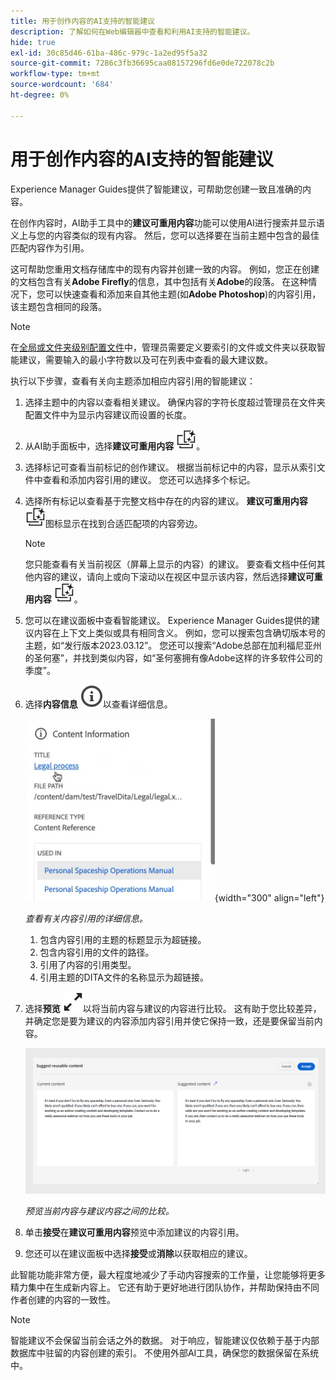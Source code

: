 ```yaml
---
title: 用于创作内容的AI支持的智能建议
description: 了解如何在Web编辑器中查看和利用AI支持的智能建议。
hide: true
exl-id: 30c85d46-61ba-486c-979c-1a2ed95f5a32
source-git-commit: 7286c3fb36695caa08157296fd6e0de722078c2b
workflow-type: tm+mt
source-wordcount: '684'
ht-degree: 0%

---
```


# 用于创作内容的AI支持的智能建议

Experience Manager Guides提供了智能建议，可帮助您创建一致且准确的内容。

在创作内容时，AI助手工具中的&#x200B;**建议可重用内容**&#x200B;功能可以使用AI进行搜索并显示语义上与您的内容类似的现有内容。 然后，您可以选择要在当前主题中包含的最佳匹配内容作为引用。

这可帮助您重用文档存储库中的现有内容并创建一致的内容。 例如，您正在创建的文档包含有关&#x200B;**Adobe Firefly**&#x200B;的信息，其中包括有关&#x200B;**Adobe**&#x200B;的段落。 在这种情况下，您可以快速查看和添加来自其他主题(如&#x200B;**Adobe Photoshop**)的内容引用，该主题包含相同的段落。
>[!NOTE]
>
> 在[全局或文件夹级别配置文件](/help/product-guide/cs-install-guide/conf-folder-level.md#conf-ai-smart-suggestions)中，管理员需要定义要索引的文件或文件夹以获取智能建议，需要输入的最小字符数以及可在列表中查看的最大建议数。

执行以下步骤，查看有关向主题添加相应内容引用的智能建议：


1. 选择主题中的内容以查看相关建议。 确保内容的字符长度超过管理员在文件夹配置文件中为显示内容建议而设置的长度。
1. 从AI助手面板中，选择&#x200B;**建议可重用内容** ![ai建议可重用内容图标](./images/ai-suggest-reusable-content-icon.svg)。

1. 选择标记可查看当前标记的创作建议。  根据当前标记中的内容，显示从索引文件中查看和添加内容引用的建议。 您还可以选择多个标记。


1. 选择所有标记以查看基于完整文档中存在的内容的建议。  **建议可重用内容** ![ai建议可重用内容图标](./images/ai-suggest-reusable-content-icon.svg)图标显示在找到合适匹配项的内容旁边。



   >[!NOTE]
   >
   > 您只能查看有关当前视区（屏幕上显示的内容）的建议。 要查看文档中任何其他内容的建议，请向上或向下滚动以在视区中显示该内容，然后选择&#x200B;**建议可重用内容** ![ai建议可重用内容图标](./images/ai-suggest-reusable-content-icon.svg)。


1. 您可以在建议面板中查看智能建议。  Experience Manager Guides提供的建议内容在上下文上类似或具有相同含义。 例如，您可以搜索包含确切版本号的主题，如“发行版本2023.03.12”。 您还可以搜索“Adobe总部在加利福尼亚州的圣何塞”，并找到类似内容，如“圣何塞拥有像Adobe这样的许多软件公司的季度”。
1. 选择&#x200B;**内容信息** ![内容信息](images/smart-suggestions-content-info-icon.svg)以查看详细信息。

   ![内容信息面板](images/smart-suggestions-content-information.png){width="300" align="left"}

   *查看有关内容引用的详细信息。*

   1. 包含内容引用的主题的标题显示为超链接。
   1. 包含内容引用的文件的路径。
   1. 引用了内容的引用类型。
   1. 引用主题的DITA文件的名称显示为超链接。
1. 选择&#x200B;**预览** ![预览图标](./images/expand-icon.svg)以将当前内容与建议的内容进行比较。 这有助于您比较差异，并确定您是要为建议的内容添加内容引用并使它保持一致，还是要保留当前内容。

   ![建议可重用内容预览](images/ai-assistant-suggest-reusable-content.png)

   *预览当前内容与建议内容之间的比较。*

1. 单击&#x200B;**接受**&#x200B;在&#x200B;**建议可重用内容**&#x200B;预览中添加建议的内容引用。
1. 您还可以在建议面板中选择&#x200B;**接受**&#x200B;或&#x200B;**消除**&#x200B;以获取相应的建议。


此智能功能非常方便，最大程度地减少了手动内容搜索的工作量，让您能够将更多精力集中在生成新内容上。 它还有助于更好地进行团队协作，并帮助保持由不同作者创建的内容的一致性。

>[!NOTE]
>
>智能建议不会保留当前会话之外的数据。 对于响应，智能建议仅依赖于基于内部数据库中驻留的内容创建的索引。 不使用外部AI工具，确保您的数据保留在系统中。
